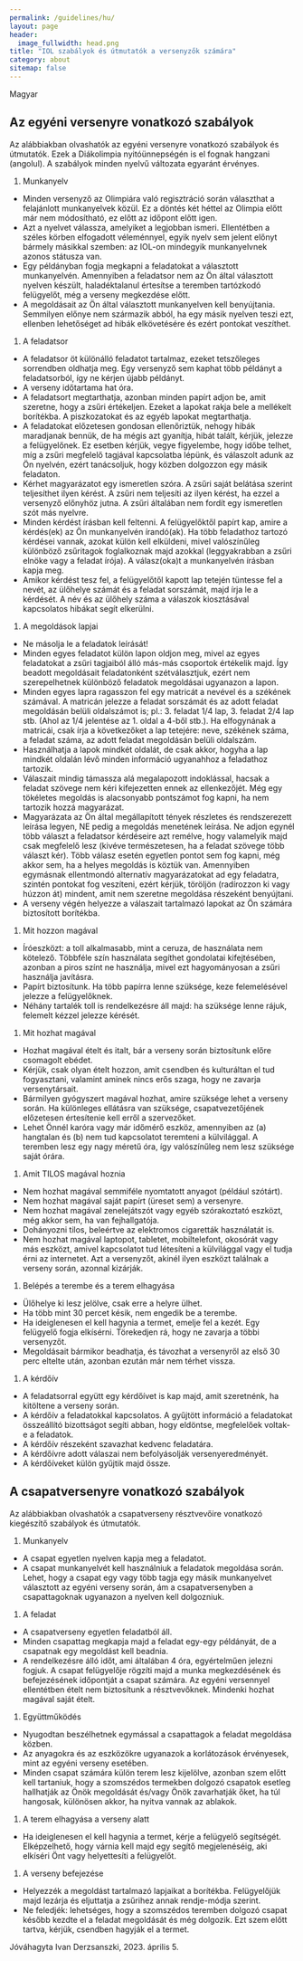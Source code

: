 ```yaml
---
permalink: /guidelines/hu/
layout: page
header:
  image_fullwidth: head.png
title: "IOL szabályok és útmutatók a versenyzők számára"
category: about
sitemap: false
---
```


Magyar

## Az egyéni versenyre vonatkozó szabályok

Az alábbiakban olvashatók az egyéni versenyre vonatkozó szabályok és útmutatók. Ezek a Diákolimpia nyitóünnepségén is el fognak hangzani (angolul). A szabályok minden nyelvű változata egyaránt érvényes.

1. Munkanyelv
  * Minden versenyző az Olimpiára való regisztráció során választhat a felajánlott munkanyelvek közül. Ez a döntés két héttel az Olimpia előtt már nem módosítható, ez előtt az időpont előtt igen.
  * Azt a nyelvet válassza, amelyiket a legjobban ismeri. Ellentétben a széles körben elfogadott véleménnyel, egyik nyelv sem jelent előnyt bármely másikkal szemben: az IOL-on mindegyik munkanyelvnek azonos státusza van.
  * Egy példányban fogja megkapni a feladatokat a választott munkanyelvén. Amennyiben a feladatsor nem az Ön által választott nyelven készült, haladéktalanul értesítse a teremben tartózkodó felügyelőt, még a verseny megkezdése előtt.
  * A megoldásait az Ön által választott munkanyelven kell benyújtania. Semmilyen előnye nem származik abból, ha egy másik nyelven teszi ezt, ellenben lehetőséget ad hibák elkövetésére és ezért pontokat veszíthet.
1. A feladatsor
  * A feladatsor öt különálló feladatot tartalmaz, ezeket tetszőleges sorrendben oldhatja meg. Egy versenyző sem kaphat több példányt a feladatsorból, így ne kérjen újabb példányt.
  * A verseny időtartama hat óra.
  * A feladatsort megtarthatja, azonban minden papírt adjon be, amit szeretne, hogy a zsűri értékeljen. Ezeket a lapokat rakja bele a mellékelt borítékba. A piszkozatokat és az egyéb lapokat megtarthatja.
  * A feladatokat előzetesen gondosan ellenőriztük, nehogy hibák maradjanak bennük, de ha mégis azt gyanítja, hibát talált, kérjük, jelezze a felügyelőnek. Ez esetben kérjük, vegye figyelembe, hogy időbe telhet, míg a zsűri megfelelő tagjával kapcsolatba lépünk, és válaszolt adunk az Ön nyelvén, ezért tanácsoljuk, hogy közben dolgozzon egy másik feladaton.
  * Kérhet magyarázatot egy ismeretlen szóra. A zsűri saját belátása szerint teljesíthet ilyen kérést. A zsűri nem teljesíti az ilyen kérést, ha ezzel a versenyző előnyhöz jutna. A zsűri általában nem fordít egy ismeretlen szót más nyelvre. 
  * Minden kérdést írásban kell feltenni. A felügyelőktől papírt kap, amire a kérdés(ek) az Ön munkanyelvén írandó(ak). Ha több feladathoz tartozó kérdései vannak, azokat külön kell elküldeni, mivel valószínűleg különböző zsűritagok foglalkoznak majd azokkal (leggyakrabban a zsűri elnöke vagy a feladat írója). A válasz(oka)t a munkanyelvén írásban kapja meg.  
  * Amikor kérdést tesz fel, a felügyelőtől kapott lap tetején tüntesse fel a nevét, az ülőhelye számát és a feladat sorszámát, majd írja le a kérdését. A név és az ülőhely száma a válaszok kiosztásával kapcsolatos hibákat segít elkerülni.
1. A megoldások lapjai
  * Ne másolja le a feladatok leírását!
  * Minden egyes feladatot külön lapon oldjon meg, mivel az egyes feladatokat a zsűri tagjaiból álló más-más csoportok értékelik majd. Így beadott megoldásait feladatonként szétválasztjuk, ezért nem szerepelhetnek különböző feladatok megoldásai ugyanazon a lapon.
  * Minden egyes lapra ragasszon fel egy matricát a nevével és a székének számával. A matricán jelezze a feladat sorszámát és az adott feladat megoldásán belüli oldalszámot is; pl.: 3. feladat 1/4 lap, 3. feladat 2/4 lap stb. (Ahol az 1/4 jelentése az 1. oldal a 4-ből stb.). Ha elfogynának a matricái, csak írja a következőket a lap tetejére: neve, székének száma, a feladat száma, az adott feladat megoldásán belüli oldalszám.
  * Használhatja a lapok mindkét oldalát, de csak akkor, hogyha a lap mindkét oldalán lévő minden információ ugyanahhoz a feladathoz tartozik.
  * Válaszait mindig támassza alá megalapozott indoklással, hacsak a feladat szövege nem kéri kifejezetten ennek az ellenkezőjét. Még egy tökéletes megoldás is alacsonyabb pontszámot fog kapni, ha nem tartozik hozzá magyarázat.
  * Magyarázata az Ön által megállapított tények részletes és rendszerezett leírása legyen, NE pedig a megoldás menetének leírása. Ne adjon egynél több választ a feladatsor kérdéseire azt remélve, hogy valamelyik majd csak megfelelő lesz (kivéve természetesen, ha a feladat szövege több választ kér). Több válasz esetén egyetlen pontot sem fog kapni, még akkor sem, ha a helyes megoldás is köztük van. Amennyiben egymásnak ellentmondó alternatív magyarázatokat ad egy feladatra, szintén pontokat fog veszíteni, ezért kérjük, töröljön (radírozzon ki vagy húzzon át) mindent, amit nem szeretne megoldása részeként benyújtani.
  * A verseny végén helyezze a válaszait tartalmazó lapokat az Ön számára biztosított borítékba.
1. Mit hozzon magával
  * Íróeszközt: a toll alkalmasabb, mint a ceruza, de használata nem kötelező. Többféle szín használata segíthet gondolatai kifejtésében, azonban a piros színt ne használja, mivel ezt hagyományosan a zsűri használja javításra.
  * Papírt biztosítunk. Ha több papírra lenne szüksége, keze felemelésével jelezze a felügyelőknek.
  * Néhány tartalék toll is rendelkezésre áll majd: ha szüksége lenne rájuk, felemelt kézzel jelezze  kérését.
1. Mit hozhat magával
  * Hozhat magával ételt és italt, bár a verseny során biztosítunk előre csomagolt ebédet.
  * Kérjük, csak olyan ételt hozzon, amit csendben és kulturáltan el tud fogyasztani, valamint aminek nincs erős szaga, hogy ne zavarja versenytársait.
  * Bármilyen gyógyszert magával hozhat, amire szüksége lehet a verseny során. Ha különleges ellátásra van szüksége, csapatvezetőjének előzetesen értesítenie kell erről a szervezőket.
  * Lehet Önnél karóra vagy már időmérő eszköz, amennyiben az (a) hangtalan és (b) nem tud kapcsolatot teremteni a külvilággal. A teremben lesz egy nagy méretű óra, így valószínűleg nem lesz szüksége saját órára.
1. Amit TILOS magával hoznia
  * Nem hozhat magával semmiféle nyomtatott anyagot (például szótárt). 
  * Nem hozhat magával saját papírt (üreset sem) a versenyre.
  * Nem hozhat magával zenelejátszót vagy egyéb szórakoztató eszközt, még akkor sem, ha van fejhallgatója.
  * Dohányozni tilos, beleértve az elektromos cigaretták használatát is.
  * Nem hozhat magával laptopot, tabletet, mobiltelefont, okosórát vagy más eszközt, amivel kapcsolatot tud létesíteni a külvilággal vagy el tudja érni az internetet. Azt a versenyzőt, akinél ilyen eszközt találnak a verseny során, azonnal kizárják.
1. Belépés a terembe és a terem elhagyása
  * Ülőhelye ki lesz jelölve, csak erre a helyre ülhet.
  * Ha több mint 30 percet késik, nem engedik be a terembe.
  * Ha ideiglenesen el kell hagynia a termet, emelje fel a kezét. Egy felügyelő fogja elkísérni. Törekedjen rá, hogy ne zavarja a többi versenyzőt.
  * Megoldásait bármikor beadhatja, és távozhat a versenyről az első 30 perc eltelte után, azonban ezután már nem térhet vissza.
1. A kérdőív
  * A feladatsorral együtt egy kérdőívet is kap majd, amit szeretnénk, ha kitöltene a verseny során.
  * A kérdőív a feladatokkal kapcsolatos. A gyűjtött információ a feladatokat összeállító bizottságot segíti abban, hogy eldöntse, megfelelőek voltak-e a feladatok.
  * A kérdőív részeként szavazhat kedvenc feladatára.
  * A kérdőívre adott válaszai nem befolyásolják versenyeredményét.
  * A kérdőíveket külön gyűjtik majd össze.

## A csapatversenyre vonatkozó szabályok

Az alábbiakban olvashatók a csapatverseny résztvevőire vonatkozó kiegészítő szabályok és útmutatók.

1. Munkanyelv
  * A csapat egyetlen nyelven kapja meg a feladatot.
  * A csapat munkanyelvét kell használniuk a feladatok megoldása során. Lehet, hogy a csapat egy vagy több tagja egy másik munkanyelvet választott az egyéni verseny során, ám a csapatversenyben a csapattagoknak ugyanazon a nyelven kell dolgozniuk.
1. A feladat
  * A csapatverseny egyetlen feladatból áll.
  * Minden csapattag megkapja majd a feladat egy-egy példányát, de a csapatnak egy megoldást kell beadnia.
  * A rendelkezésre álló időt, ami általában 4 óra, egyértelműen jelezni fogjuk. A csapat felügyelője rögzíti majd a munka megkezdésének és befejezésének időpontját a csapat számára. Az egyéni versennyel ellentétben ételt nem biztosítunk a résztvevőknek. Mindenki hozhat magával saját ételt.
1. Együttműködés
  * Nyugodtan beszélhetnek egymással a csapattagok a feladat megoldása közben.
  * Az anyagokra és az eszközökre ugyanazok a korlátozások érvényesek, mint az egyéni verseny esetében.
  * Minden csapat számára külön terem lesz kijelölve, azonban szem előtt kell tartaniuk, hogy a szomszédos termekben dolgozó csapatok esetleg hallhatják az Önök megoldását és/vagy Önök zavarhatják őket, ha túl hangosak, különösen akkor, ha nyitva vannak az ablakok.
1. A terem elhagyása a verseny alatt
  * Ha ideiglenesen el kell hagynia a termet, kérje a felügyelő segítségét. Elképzelhető, hogy várnia kell majd egy segítő megjelenéséig, aki elkíséri Önt vagy helyettesíti a felügyelőt.
1. A verseny befejezése
  * Helyezzék a megoldást tartalmazó lapjaikat a borítékba. Felügyelőjük majd lezárja és eljuttatja a zsűrihez annak rendje-módja szerint.
  * Ne feledjék: lehetséges, hogy a szomszédos teremben dolgozó csapat később kezdte el a feladat megoldását és még dolgozik. Ezt szem előtt tartva, kérjük, csendben hagyják el a termet.

Jóváhagyta Ivan Derzsanszki, 2023. április 5.
